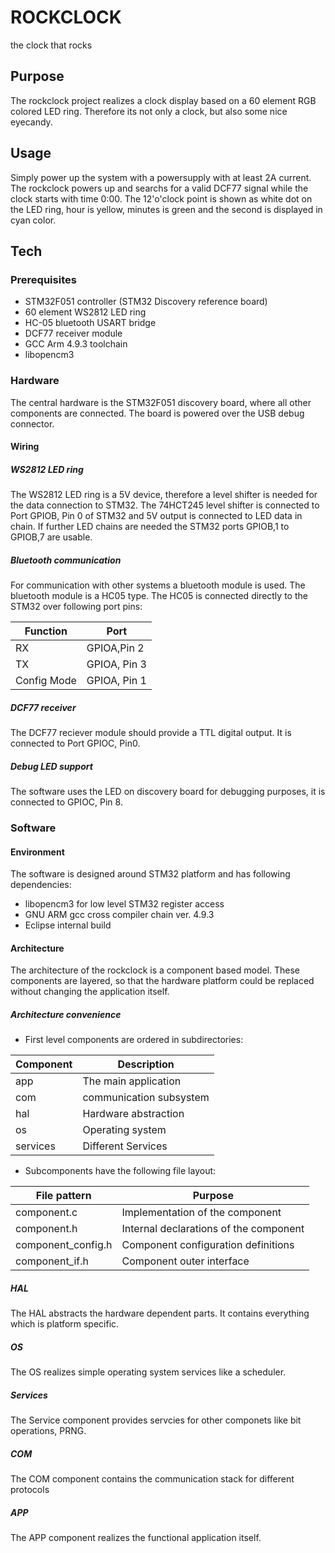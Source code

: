 # ROCKCLOCK
the clock that rocks

## Purpose
The rockclock project realizes a clock display based on a 60 element RGB colored LED ring. Therefore its not only a clock, but
also some nice eyecandy.

## Usage
Simply power up the system with a powersupply with at least 2A current. The rockclock powers up and searchs for a valid DCF77 signal while
the clock starts with time 0:00. The 12'o'clock point is shown as white dot on the LED ring, hour is yellow, minutes is green and the second
is displayed in cyan color.

## Tech

### Prerequisites
* STM32F051 controller (STM32 Discovery reference board)
* 60 element WS2812 LED ring
* HC-05 bluetooth USART bridge
* DCF77 receiver module
* GCC Arm 4.9.3 toolchain
* libopencm3

### Hardware
The central hardware is the STM32F051 discovery board, where all other components are connected.
The board is powered over the USB debug connector.
#### Wiring
##### WS2812 LED ring
The WS2812 LED ring is a 5V device, therefore a level shifter is needed for the data connection to STM32.
The 74HCT245 level shifter is connected to Port GPIOB, Pin 0 of STM32 and 5V output is connected to LED data in chain. If further
LED chains are needed the STM32 ports GPIOB,1 to GPIOB,7 are usable.

##### Bluetooth communication
For communication with other systems a bluetooth module is used. The bluetooth module is a HC05 type. The HC05 is connected directly to
the STM32 over following port pins:

Function|Port
--------|----
 RX | GPIOA,Pin 2 
 TX | GPIOA, Pin 3 
 Config Mode | GPIOA, Pin 1 

##### DCF77 receiver
The DCF77 reciever module should provide a TTL digital output. It is connected to Port GPIOC, Pin0.

##### Debug LED support
The software uses the LED on discovery board for debugging purposes, it is connected to GPIOC, Pin 8.

### Software
#### Environment
The software is designed around STM32 platform and has following dependencies:
* libopencm3 for low level STM32 register access
* GNU ARM gcc cross compiler chain ver. 4.9.3
* Eclipse internal build

#### Architecture
The architecture of the rockclock is a component based model. These components are layered, so that the hardware platform could be replaced
without changing the application itself.

##### Architecture convenience
* First level components are ordered in subdirectories:

Component | Description 
----------|------------
app|The main application
com|communication subsystem
hal|Hardware abstraction
os|Operating system
services|Different Services

* Subcomponents have the following file layout:

File pattern| Purpose
------------|--------
component.c|Implementation of the component
component.h|Internal declarations of the component
component_config.h|Component configuration definitions
component_if.h|Component outer interface

##### HAL
The HAL abstracts the hardware dependent parts. It contains everything which is platform specific.

##### OS
The OS realizes simple operating system services like a scheduler.

##### Services
The Service component provides servcies for other componets like bit operations, PRNG.

##### COM
The COM component contains the communication stack for different protocols

##### APP
The APP component realizes the functional application itself.



